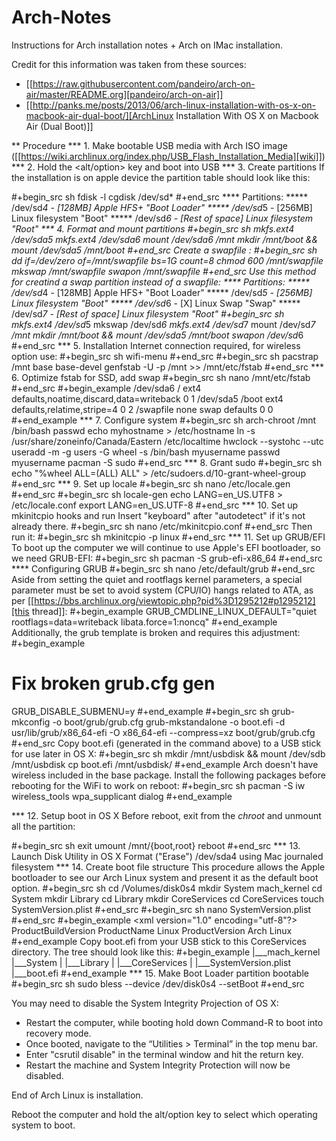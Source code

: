 # Arch-Notes
Instructions for Arch installation notes + Arch on IMac installation.  



Credit for this information was taken from these sources:
- [[https://raw.githubusercontent.com/pandeiro/arch-on-air/master/README.org][pandeiro/arch-on-air]]
- [[http://panks.me/posts/2013/06/arch-linux-installation-with-os-x-on-macbook-air-dual-boot/][ArchLinux Installation With OS X on Macbook Air (Dual Boot)]]


** Procedure
*** 1. Make bootable USB media with Arch ISO image ([[https://wiki.archlinux.org/index.php/USB_Flash_Installation_Media][wiki]])
*** 2. Hold the <alt/option> key and boot into USB
*** 3. Create partitions
If the installation is on apple device the partition table should look like this: 

#+begin_src sh
fdisk -l
cgdisk /dev/sd*
#+end_src
**** Partitions:
***** /dev/sd*4 - [128MB]         Apple HFS+ "Boot Loader"
***** /dev/sd*5 - [256MB]         Linux filesystem "Boot"
***** /dev/sd*6 - [Rest of space] Linux filesystem "Root"
*** 4. Format and mount partitions
#+begin_src sh
mkfs.ext4 /dev/sda5
mkfs.ext4 /dev/sda6
mount /dev/sda6 /mnt
mkdir /mnt/boot && mount /dev/sda5 /mnt/boot
#+end_src
Create a swapfile :
#+begin_src sh
dd if=/dev/zero of=/mnt/swapfile bs=1G count=8
chmod 600 /mnt/swapfile
mkswap /mnt/swapfile
swapon /mnt/swapfile
#+end_src
Use this method for creatind a swap partition instead of a swapfile:
**** Partitions:
***** /dev/sd*4 - [128MB]         Apple HFS+ "Boot Loader"
***** /dev/sd*5 - [256MB]         Linux filesystem "Boot"
***** /dev/sd*6 - [X]             Linux Swap "Swap"
***** /dev/sd*7 - [Rest of space] Linux filesystem "Root"
#+begin_src sh
mkfs.ext4 /dev/sd*5
mkswap /dev/sd*6
mkfs.ext4 /dev/sd*7
mount /dev/sd*7 /mnt
mkdir /mnt/boot && mount /dev/sda5 /mnt/boot
swapon /dev/sd*6
#+end_src
*** 5. Installation
Internet connection required, for wireless option use:
#+begin_src sh
wifi-menu
#+end_src
#+begin_src sh
pacstrap /mnt base base-devel
genfstab -U -p /mnt >> /mnt/etc/fstab
#+end_src
*** 6. Optimize fstab for SSD, add swap
#+begin_src sh
nano /mnt/etc/fstab
#+end_src
#+begin_example
/dev/sda6 /     ext4 defaults,noatime,discard,data=writeback 0 1
/dev/sda5 /boot ext4 defaults,relatime,stripe=4              0 2
/swapfile none  swap defaults                                0 0
#+end_example
*** 7. Configure system
#+begin_src sh
arch-chroot /mnt /bin/bash
passwd
echo myhostname > /etc/hostname
ln -s /usr/share/zoneinfo/Canada/Eastern /etc/localtime
hwclock --systohc --utc
useradd -m -g users -G wheel -s /bin/bash myusername
passwd myusername
pacman -S sudo
#+end_src
*** 8. Grant sudo
#+begin_src sh
echo "%wheel ALL=(ALL) ALL" > /etc/sudoers.d/10-grant-wheel-group
#+end_src
*** 9. Set up locale
#+begin_src sh
nano /etc/locale.gen
#+end_src
#+begin_src sh
locale-gen
echo LANG=en_US.UTF8 > /etc/locale.conf
export LANG=en_US.UTF-8
#+end_src
*** 10. Set up mkinitcpio hooks and run
Insert "keyboard" after "autodetect" if it's not already there.
#+begin_src sh
nano /etc/mkinitcpio.conf
#+end_src
Then run it:
#+begin_src sh
mkinitcpio -p linux
#+end_src
*** 11. Set up GRUB/EFI
To boot up the computer we will continue to use Apple's EFI
bootloader, so we need GRUB-EFI:
#+begin_src sh
pacman -S grub-efi-x86_64
#+end_src
**** Configuring GRUB
#+begin_src sh
nano /etc/default/grub
#+end_src
Aside from setting the quiet and rootflags kernel parameters,
a special parameter must be set to avoid system (CPU/IO)
hangs related to ATA, as per [[https://bbs.archlinux.org/viewtopic.php?pid%3D1295212#p1295212][this thread]]:
#+begin_example
GRUB_CMDLINE_LINUX_DEFAULT="quiet rootflags=data=writeback libata.force=1:noncq"
#+end_example
Additionally, the grub template is broken and requires this adjustment:
#+begin_example
# Fix broken grub.cfg gen
GRUB_DISABLE_SUBMENU=y
#+end_example
#+begin_src sh
grub-mkconfig -o boot/grub/grub.cfg
grub-mkstandalone -o boot.efi -d usr/lib/grub/x86_64-efi -O x86_64-efi --compress=xz boot/grub/grub.cfg
#+end_src
Copy boot.efi (generated in the command above) to a USB stick for use later in OS X:
#+begin_src sh
mkdir /mnt/usbdisk && mount /dev/sdb /mnt/usbdisk 
cp boot.efi /mnt/usbdisk/
#+end_example
Arch doesn't have wireless included in the base package. Install the following packages before rebooting for the WiFi to work on reboot:
#+begin_src sh
pacman -S iw wireless_tools wpa_supplicant dialog
#+end_example

*** 12. Setup boot in OS X
Before reboot, exit from the *chroot* and unmount all the partition:

#+begin_src sh
exit
umount /mnt/{boot,root}
reboot
#+end_src
*** 13. Launch Disk Utility in OS X
Format ("Erase") /dev/sda4 using Mac journaled filesystem
*** 14. Create boot file structure
This procedure allows the Apple bootloader to see our Arch
Linux system and present it as the default boot option.
#+begin_src sh
cd /Volumes/disk0s4
mkdir System mach_kernel
cd System
mkdir Library
cd Library
mkdir CoreServices
cd CoreServices
touch SystemVersion.plist
#+end_src
#+begin_src sh
nano SystemVersion.plist
#+end_src
#+begin_example
<xml version="1.0" encoding="utf-8"?>
<plist version="1.0">
<dict>
    <key>ProductBuildVersion</key>
    <string></string>
    <key>ProductName</key>
    <string>Linux</string>
    <key>ProductVersion</key>
    <string>Arch Linux</string>
</dict>
</plist>
#+end_example
Copy boot.efi from your USB stick to this CoreServices directory. 
The tree should look like this:
#+begin_example
|___mach_kernel
|___System
       |
       |___Library
              |
              |___CoreServices
                      |
                      |___SystemVersion.plist
                      |___boot.efi
#+end_example
*** 15. Make Boot Loader partition bootable
#+begin_src sh
sudo bless --device /dev/disk0s4 --setBoot
#+end_src

You may need to disable the System Integrity Projection of OS X:
- Restart the computer, while booting hold down Command-R to boot into recovery mode.
- Once booted, navigate to the “Utilities > Terminal” in the top menu bar.
- Enter "csrutil disable" in the terminal window and hit the return key.
- Restart the machine and System Integrity Protection will now be disabled.

End of Arch Linux is installation.

Reboot the computer and hold the alt/option key to
select which operating system to boot.
